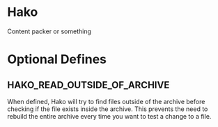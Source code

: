# Hako
 Content packer or something


# Optional Defines
## HAKO_READ_OUTSIDE_OF_ARCHIVE
When defined, Hako will try to find files outside of the archive before checking if the file exists inside the archive.
This prevents the need to rebuild the entire archive every time you want to test a change to a file.
